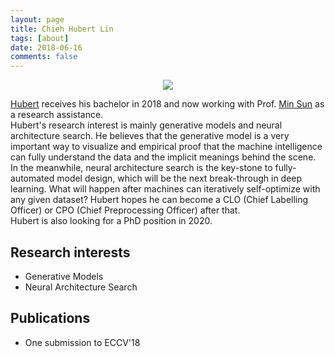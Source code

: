 ```yaml
---
layout: page
title: Chieh Hubert Lin
tags: [about]
date: 2018-06-16
comments: false
---
```


<center>
	<img src="{{ site.logo }}" class="img-circle zoombtn animated">
</center>

<a href="http://hubert0527.github.io/">Hubert</a> receives his bachelor in 2018 and now working with Prof. <a href="http://aliensunmin.github.io/">Min Sun</a> as a research assistance. 
<br>
Hubert's research interest is mainly generative models and neural architecture search. He believes that the generative model is a very important way to visualize and empirical proof that the machine intelligence can fully understand the data and the implicit meanings behind the scene. In the meanwhile, neural architecture search is the key-stone to fully-automated model design, which will be the next break-through in deep learning. What will happen after machines can iteratively self-optimize with any given dataset? Hubert hopes he can become a CLO (Chief Labelling Officer) or CPO (Chief Preprocessing Officer) after that. 
<br>
Hubert is also looking for a PhD position in 2020.

## Research interests

* Generative Models
* Neural Architecture Search

## Publications

* One submission to ECCV'18